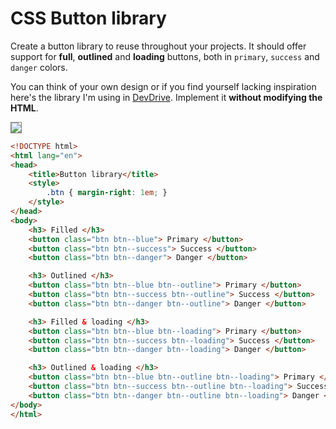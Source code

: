 # CSS Button library

Create a button library to reuse throughout your projects. It should offer support for **full**, **outlined** and **loading** buttons, both in `primary`, `success` and `danger` colors.

You can think of your own design or if you find yourself lacking inspiration here's the library I'm using in [DevDrive](https://devdrive.io). Implement it **without modifying the HTML**.

<img style="border: 1px solid grey;" src="https://raw.githubusercontent.com/iampava/practice-exercises/master/css/buttons-library/buttons-library.gif">

```html
<!DOCTYPE html>
<html lang="en">
<head>
    <title>Button library</title>
    <style>
        .btn { margin-right: 1em; }
    </style>
</head>
<body>
    <h3> Filled </h3>
    <button class="btn btn--blue"> Primary </button>  
    <button class="btn btn--success"> Success </button>  
    <button class="btn btn--danger"> Danger </button>

    <h3> Outlined </h3>
    <button class="btn btn--blue btn--outline"> Primary </button>  
    <button class="btn btn--success btn--outline"> Success </button>  
    <button class="btn btn--danger btn--outline"> Danger </button>

    <h3> Filled & loading </h3>
    <button class="btn btn--blue btn--loading"> Primary </button>  
    <button class="btn btn--success btn--loading"> Success </button>  
    <button class="btn btn--danger btn--loading"> Danger </button>

    <h3> Outlined & loading </h3>
    <button class="btn btn--blue btn--outline btn--loading"> Primary </button>  
    <button class="btn btn--success btn--outline btn--loading"> Success </button>  
    <button class="btn btn--danger btn--outline btn--loading"> Danger </button>
</body>
</html>
```